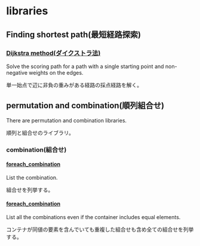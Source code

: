 # libraries

## Finding shortest path(最短経路探索)

### [Dijkstra method(ダイクストラ法)](dc/d3b/structbcpl_1_1dijkstra.html)

Solve the scoring path for a path with a single starting point and non-negative weights on the edges.

単一始点で辺に非負の重みがある経路の採点経路を解く。

## permutation and combination(順列組合せ)

There are permutation and combination libraries.

順列と組合せのライブラリ。

### combination(組合せ)

#### [foreach_combination](d5/da2/namespacebcpl.html#a676f38aa58b7120f705c153a99564601)

List the combination.

組合せを列挙する。

#### [foreach_combination](d5/da2/namespacebcpl.html#a3955c6a9122d5b6461cf2bcc7457a5c0)

List all the combinations even if the container includes equal elements.

コンテナが同値の要素を含んでいても重複した組合せも含め全ての組合せを列挙する。
